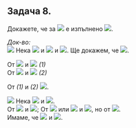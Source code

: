 ## Задача 8.

Докажете, че за <img src="https://latex.codecogs.com/svg.latex?\Large&space;\forall{A,B,C}"> е изпълнено <img src="https://latex.codecogs.com/svg.latex?\Large&space;A\setminus{(B\cup{C})}=(A\setminus{C})\setminus{(B\setminus{C})}">.

*Док-во:*<br><img src="https://latex.codecogs.com/svg.latex?\Large&space;(\subseteq)"> Нека <img src="https://latex.codecogs.com/svg.latex?\Large&space;x\in{A\setminus{(B\cup{C})}}\Rightarrow{x\in{A}}"> и <img src="https://latex.codecogs.com/svg.latex?\Large&space;x\notin{\underbrace{B\cup{C}}\Rightarrow{x\notin{B}}"> и <img src="https://latex.codecogs.com/svg.latex?\Large&space;x\notin{C}">. Ще докажем, че <img src="https://latex.codecogs.com/svg.latex?\Large&space;x\in{(A\setminus{C})}\setminus{(B\setminus{C})}">.

От <img src="https://latex.codecogs.com/svg.latex?\Large&space;x\in{A}"> и <img src="https://latex.codecogs.com/svg.latex?\Large&space;x\notin{C}\Rightarrow{\underline{x\in{A\setminus{C}}}}{\;}"> *(1)*<br>
От <img src="https://latex.codecogs.com/svg.latex?\Large&space;x\notin{B}"> и <img src="https://latex.codecogs.com/svg.latex?\Large&space;x\notin{C}\Rightarrow{\underline{x\notin{B\setminus{C}}}}{\;}"> *(2)*

От *(1)* и *(2)* <img src="https://latex.codecogs.com/svg.latex?\Large&space;\Rightarrow{x\in{(A\setminus{C})\setminus{{(B\setminus{C})}}}}">.

<img src="https://latex.codecogs.com/svg.latex?\Large&space;(\supseteq)"> Нека <img src="https://latex.codecogs.com/svg.latex?\Large&space;x\in(A\setminus{C})\setminus{(B\setminus{C})}\Rightarrow{\underbrace{x\in{A\setminus{C}}}_{(\ast)}}"> и <img src="https://latex.codecogs.com/svg.latex?\Large&space;\underbrace{x\notin{B\setminus{C}}}_{(\ast\ast)}">.<br>
От <img src="https://latex.codecogs.com/svg.latex?\Large&space;(\ast)\Rightarrow{x\in{A}}"> и <img src="https://latex.codecogs.com/svg.latex?\Large&space;x\notin{C}">; От <img src="https://latex.codecogs.com/svg.latex?\Large&space;(\ast\ast)\Rightarrow{x\notin{B}}"> или <img src="https://latex.codecogs.com/svg.latex?\Large&space;x\in{B}"> и <img src="https://latex.codecogs.com/svg.latex?\Large&space;x\in{C}">, но от <img src="https://latex.codecogs.com/svg.latex?\Large&space;(\ast)\Rightarrow{x\notin{C}}\Rightarrow{x\notin{B}}">.<br>Имаме, че <img src="https://latex.codecogs.com/svg.latex?\Large&space;x\int{A},{\;}x\notin{C}"> и <img src="https://latex.codecogs.com/svg.latex?\Large&space;x\notin{B}\Rightarrow{x\notin{B\cup{C}}}\Rightarrow{x\in{A\setminus{(B\cup{C})}}}">.



